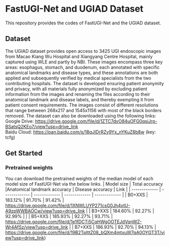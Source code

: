 # FastUGI-Net and UGIAD Dataset
This repository provides the codes of FastUGI-Net and the UGIAD dataset.

## Dataset
The UGIAD dataset provides open access to 3425 UGI endoscopic images from Macao Kiang Wu Hospital and Xiangyang Centre Hospital, mainly captured using WLE and partly by NBI. These images encompass three key areas: esophagus, stomach, and duodenum, each annotated with specific anatomical landmarks and disease types, and these annotations are both applied and subsequently verified by medical specialists from the two contributing hospitals. The dataset is developed ensuring patient anonymity and privacy, with all materials fully anonymized by excluding patient information from the images and renaming the files according to their anatomical landmark and disease labels, and thereby exempting it from patient consent requirements. The images consist of different resolutions that range between 268x217 and 1545x1156 with most of the black borders removed. 
The dataset can also be downloaded using the following links: <br />
Google Drive: https://drive.google.com/file/d/1ZTC7dyO84uOFG0qsiJrp-BSatsQ2KEo7/view?usp=drive_link <br />
Baidu Cloud: https://pan.baidu.com/s/18qJIDrRZy9Yx_nYKuZ8b8w (key: tcfg)

## Get Started
### Pretrained weights
You can download the pretrained weights of the median model of each model size of FastUGI-Net via the below links.
| Model size  | Total accuracy |Anatomical landmark accuracy | Disease accuracy | Link |
| ------------- | ------------- | ------------- | ------------- | ------------- |
| B0+XXS  | 183.12% | 91.70% | 91.42% | https://drive.google.com/file/d/1XNWLUYP271csG0Jh4xtU-A9zpWWBAOCw/view?usp=drive_link |
| B3+XXS  | 184.60% | 92.27% | 92.99% |    |
| B5+XXS  | 185.93% | 92.27% | 93.71% | https://drive.google.com/file/d/1e1fDCTi5CqHWgOOTEJdVqnWZ-Wr4AfSz/view?usp=drive_link   |
| B7+XXS  | 186.93% | 92.70% | 94.13% | https://drive.google.com/file/d/19B2TpIttZ08_bQXm4mtxuW7qA0OYGT3T/view?usp=drive_link)
